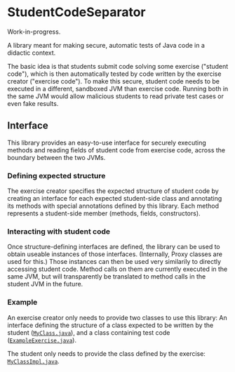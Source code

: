 # StudentCodeSeparator

Work-in-progress.

A library meant for making secure, automatic tests of Java code in a didactic context.

The basic idea is that students submit code solving some exercise ("student code"),
which is then automatically tested by code written by the exercise creator ("exercise code").
To make this secure, student code needs to be executed in a different, sandboxed JVM than exercise code.
Running both in the same JVM would allow malicious students to
read private test cases or even fake results.

## Interface

This library provides an easy-to-use interface for securely executing methods and reading fields
of student code from exercise code, across the boundary between the two JVMs.

### Defining expected structure

The exercise creator specifies the expected structure of student code
by creating an interface for each expected student-side class
and annotating its methods with special annotations defined by this library.
Each method represents a student-side member (methods, fields, constructors).

### Interacting with student code

Once structure-defining interfaces are defined,
the library can be used to obtain useable instances of those interfaces.
(Internally, Proxy classes are used for this.)
Those instances can then be used very similarily to directly accessing student code.
Method calls on them are currently executed in the same JVM,
but will transparently be translated to method calls in the student JVM in the future.

### Example

An exercise creator only needs to provide two classes to use this library:
An interface defining the structure of a class expected to be written by the student ([`MyClass.java`](exampleExercise/net/haspamelodica/studentcodeseparator/MyClass.java)),
and a class containing test code ([`ExampleExercise.java`](exampleExercise/net/haspamelodica/studentcodeseparator/ExampleExercise.java)).

The student only needs to provide the class defined by the exercise: [`MyClassImpl.java`](exampleStudent/net/haspamelodica/studentcodeseparator/MyClassImpl.java).

